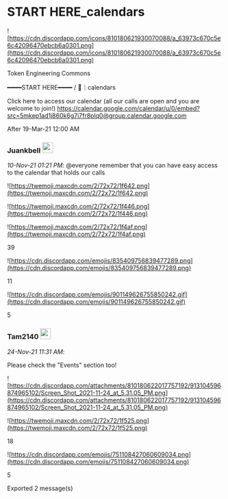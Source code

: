 # START HERE_calendars

![https://cdn.discordapp.com/icons/810180621930070088/a_63973c670c5e6c42096470ebcb6a0301.png](https://cdn.discordapp.com/icons/810180621930070088/a_63973c670c5e6c42096470ebcb6a0301.png)

Token Engineering Commons

━━━━START HERE━━━━ / 📆｜calendars

Click here to access our calendar (all our calls are open and you are welcome to join!) https://calendar.google.com/calendar/u/0/embed?src=5mkep1ad1j860k6g7i7fr8plq0@group.calendar.google.com

After 19-Mar-21 12:00 AM

<h3>Juankbell <img src="https://cdn.discordapp.com/avatars/749990807238607020/8deaadd14238c0a72a8871176b993946.png" width=25 height=25></h3>

_10-Nov-21 01:21 PM_:
@everyone remember that you can have easy access to the calendar that holds our calls

![https://twemoji.maxcdn.com/2/72x72/1f642.png](https://twemoji.maxcdn.com/2/72x72/1f642.png)

![https://twemoji.maxcdn.com/2/72x72/1f446.png](https://twemoji.maxcdn.com/2/72x72/1f446.png)

![https://twemoji.maxcdn.com/2/72x72/1f4af.png](https://twemoji.maxcdn.com/2/72x72/1f4af.png)

39

![https://cdn.discordapp.com/emojis/835409756839477289.png](https://cdn.discordapp.com/emojis/835409756839477289.png)

11

![https://cdn.discordapp.com/emojis/901149626755850242.gif](https://cdn.discordapp.com/emojis/901149626755850242.gif)

5

<h3>Tam2140 <img src="https://cdn.discordapp.com/avatars/751417874886688798/2654f95ffa0a47282c16ea274733b86d.png" width=25 height=25></h3>

_24-Nov-21 11:31 AM_:

Please check the "Events" section too!

![https://cdn.discordapp.com/attachments/810180622017757192/913104596874965102/Screen_Shot_2021-11-24_at_5.31.05_PM.png](https://cdn.discordapp.com/attachments/810180622017757192/913104596874965102/Screen_Shot_2021-11-24_at_5.31.05_PM.png)

![https://twemoji.maxcdn.com/2/72x72/1f525.png](https://twemoji.maxcdn.com/2/72x72/1f525.png)

18

![https://cdn.discordapp.com/emojis/751108427060609034.png](https://cdn.discordapp.com/emojis/751108427060609034.png)

5

Exported 2 message(s)